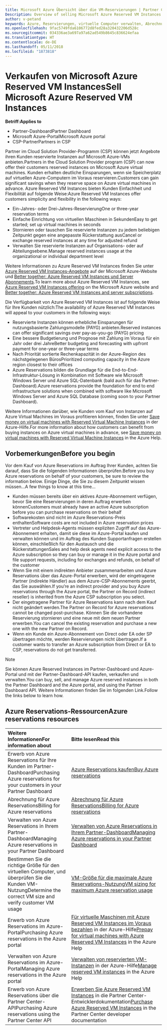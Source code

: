 ```yaml
---
title: Microsoft Azure Übersicht über die VM-Reservierungen | Partner Center
Description: Overview of selling Microsoft Azure Reserved VM Instances in CSP.
author: v-petand
keywords: Azure, Reservierungen, virtuelle Computer verwalten, Abrechnung, kaufen, Azure-RI, Azure Reserved VM Instances
ms.openlocfilehash: 9fac5749fda6106772d8fed28a320432206d528c
ms.sourcegitcommit: 034336ae3a697a97a62ad549b8645c836624efaa
ms.translationtype: HT
ms.contentlocale: de-DE
ms.lasthandoff: 05/11/2018
ms.locfileid: "1873818"
---
```

# <a name="sell-microsoft-azure-reserved-vm-instances"></a><span data-ttu-id="a90d7-103">Verkaufen von Microsoft Azure Reserved VM Instances</span><span class="sxs-lookup"><span data-stu-id="a90d7-103">Sell Microsoft Azure Reserved VM Instances</span></span> 

**<span data-ttu-id="a90d7-104">Betriff:</span><span class="sxs-lookup"><span data-stu-id="a90d7-104">Applies to</span></span>**

-  <span data-ttu-id="a90d7-105">Partner-Dashboard</span><span class="sxs-lookup"><span data-stu-id="a90d7-105">Partner Dashboard</span></span>
-  <span data-ttu-id="a90d7-106">Microsoft Azure-Portal</span><span class="sxs-lookup"><span data-stu-id="a90d7-106">Microsoft Azure portal</span></span>
-  <span data-ttu-id="a90d7-107">CSP-Partner</span><span class="sxs-lookup"><span data-stu-id="a90d7-107">Partners in CSP</span></span>

<span data-ttu-id="a90d7-108">Partner im Cloud Solution Provider-Programm (CSP) können jetzt Angebote ihren Kunden reservierte Instanzen auf Microsoft Azure-VMs anbieten.</span><span class="sxs-lookup"><span data-stu-id="a90d7-108">Partners in the Cloud Solution Provider program (CSP) can now offer their customers reserved instances on Microsoft Azure virtual machines.</span></span> <span data-ttu-id="a90d7-109">Kunden erhalten deutliche Einsparungen, wenn sie Speicherplatz auf virtuellen Azure-Computern im Voraus reservieren.</span><span class="sxs-lookup"><span data-stu-id="a90d7-109">Customers can gain significant savings when they reserve space on Azure virtual machines in advance.</span></span> <span data-ttu-id="a90d7-110">Azure Reserved VM Instances bieten Kunden Einfachheit und Flexibilität auf folgende Weise:</span><span class="sxs-lookup"><span data-stu-id="a90d7-110">Azure Reserved VM Instances offer customers simplicity and flexibility in the following ways:</span></span>

-   <span data-ttu-id="a90d7-111">Ein-Jahres- oder Drei-Jahres-Reservierung</span><span class="sxs-lookup"><span data-stu-id="a90d7-111">One or three-year reservation terms</span></span> 
-   <span data-ttu-id="a90d7-112">Einfache Einrichtung von virtuellen Maschinen in Sekunden</span><span class="sxs-lookup"><span data-stu-id="a90d7-112">Easy to get started; set up virtual machines in seconds</span></span> 
-   <span data-ttu-id="a90d7-113">Stornieren oder tauschen Sie reservierte Instanzen zu jedem beliebigen Zeitpunkt gegen eine angepasste Rückerstattung aus</span><span class="sxs-lookup"><span data-stu-id="a90d7-113">Cancel or exchange reserved instances at any time for adjusted refund</span></span> 
-   <span data-ttu-id="a90d7-114">Verwalten Sie reservierte Instanzen auf Organisations- oder auf Abteilungsebene.</span><span class="sxs-lookup"><span data-stu-id="a90d7-114">Manage reserved instances usage at the organizational or individual department level</span></span> 

<span data-ttu-id="a90d7-115">Weitere Informationen zu Azure Reserved VM Instances finden Sie unter [Azure Reserved VM Instances-Angebote](https://azure.microsoft.com/pricing/reserved-vm-instances/) auf der Microsoft Azure-Website und [Better together: Azure Reserved VM Instances und Server Abonnements](https://blogs.partner.microsoft.com/mpn/better-together-azure-reserved-instances-server-subscriptions/).</span><span class="sxs-lookup"><span data-stu-id="a90d7-115">To learn more about Azure Reserved VM Instances, see [Azure Reserved VM Instances offering](https://azure.microsoft.com/pricing/reserved-vm-instances/) on the Microsoft Azure website and [Better together: Azure Reserved VM Instances and server subscriptions](https://blogs.partner.microsoft.com/mpn/better-together-azure-reserved-instances-server-subscriptions/).</span></span>

<span data-ttu-id="a90d7-116">Die Verfügbarkeit von Azure Reserved VM Instances ist auf folgende Weise für Ihre Kunden nützlich:</span><span class="sxs-lookup"><span data-stu-id="a90d7-116">The availability of Azure Reserved VM Instances will appeal to your customers in the following ways:</span></span>

-   <span data-ttu-id="a90d7-117">Reservierte Instanzen können erhebliche Einsparungen für nutzungsbasierte Zahlungsmodelle (PAYG) anbieten.</span><span class="sxs-lookup"><span data-stu-id="a90d7-117">Reserved instances can offer significant savings over pay-as-you-go (PAYG) pricing</span></span>
-   <span data-ttu-id="a90d7-118">Eine bessere Budgetierung und Prognose mit Zahlung im Voraus für ein Jahr oder drei Jahre</span><span class="sxs-lookup"><span data-stu-id="a90d7-118">Better budgeting and forecasting with upfront payment for one-year or three-year terms</span></span> 
-   <span data-ttu-id="a90d7-119">Nach Priorität sortierte Rechenkapazität in der Azure-Region des nächstgelegenen Büros</span><span class="sxs-lookup"><span data-stu-id="a90d7-119">Prioritized computing capacity in the Azure region closest to their offices</span></span>  
-   <span data-ttu-id="a90d7-120">Azure Reservations bilden die Grundlage für die End-to-End-Infrastruktur-Lösung in Kombination mit Software wie Microsoft Windows Server und Azure SQL-Datenbank (bald auch für das Partner-Dashboard).</span><span class="sxs-lookup"><span data-stu-id="a90d7-120">Azure reservations provide the foundation for end to end infrastructure solutions when combined with software like Microsoft Windows Server and Azure SQL Database (coming soon to your Partner Dashboard).</span></span>   

<span data-ttu-id="a90d7-121">Weitere Informationen darüber, wie Kunden vom Kauf von Instanzen auf Azure Virtual Machines im Voraus profitieren können, finden Sie unter [Save money on virtual machines with Reserved Virtual Machine Instances](https://docs.microsoft.com/azure/billing/billing-save-compute-costs-reservations) in der Azure-Hilfe.</span><span class="sxs-lookup"><span data-stu-id="a90d7-121">For more information about how customers can benefit from buying instances on Azure virtual machines in advance, see [Save money on virtual machines with Reserved Virtual Machine Instances](https://docs.microsoft.com/azure/billing/billing-save-compute-costs-reservations) in the Azure Help.</span></span>

## <a name="before-you-begin"></a><span data-ttu-id="a90d7-122">Vorbemerkungen</span><span class="sxs-lookup"><span data-stu-id="a90d7-122">Before you begin</span></span>

<span data-ttu-id="a90d7-123">Vor dem Kauf von Azure Reservations im Auftrag Ihrer Kunden, achten Sie darauf, dass Sie die folgenden Informationen überprüfen.</span><span class="sxs-lookup"><span data-stu-id="a90d7-123">Before you buy Azure reservations on behalf of your customers, be sure to review the information below.</span></span> <span data-ttu-id="a90d7-124">Einige Dinge, die Sie zu diesem Zeitpunkt wissen müssen...</span><span class="sxs-lookup"><span data-stu-id="a90d7-124">A few things to know at this time…</span></span>

-   <span data-ttu-id="a90d7-125">Kunden müssen bereits über ein aktives Azure-Abonnement verfügen, bevor Sie eine Reservierungen in deren Auftrag erwerben können</span><span class="sxs-lookup"><span data-stu-id="a90d7-125">Customers must already have an active Azure subscription before you can purchase reservations on their behalf</span></span>  
-   <span data-ttu-id="a90d7-126">Softwarekosten sind nicht im Azure Reservations-Preis enthalten</span><span class="sxs-lookup"><span data-stu-id="a90d7-126">Software costs are not included in Azure reservation prices</span></span> 
-   <span data-ttu-id="a90d7-127">Vertreter und Helpdesk-Agents müssen expliziten Zugriff auf das Azure-Abonnement erhalten, damit sie diese im Azure-Portal kaufen und verwalten können und im Auftrag des Kunden Supportanfragen erstellen können, einschließlich für den Austausch und die Rückerstattungen</span><span class="sxs-lookup"><span data-stu-id="a90d7-127">Sales and help desk agents need explicit access to the Azure subscription so they can buy or manage it in the Azure portal and file support requests, including for exchanges and refunds, on behalf of the customer</span></span>  
-   <span data-ttu-id="a90d7-128">Wenn Sie mit einem indirekten Anbieter zusammenarbeiten und Azure Reservations über das Azure-Portal erwerben, wird der eingetragene Partner (indirekte Händler) aus dem Azure-CSP-Abonnements geerbt, das Sie auswählen.</span><span class="sxs-lookup"><span data-stu-id="a90d7-128">If you’re an indirect provider and you buy Azure reservations through the Azure portal, the Partner on Record (indirect reseller) is inherited from the Azure CSP subscription you select.</span></span> 
-   <span data-ttu-id="a90d7-129">Der eingetragene Partner für Azure Reservations kann nach dem Kauf nicht geändert werden.</span><span class="sxs-lookup"><span data-stu-id="a90d7-129">The Partner on Record for Azure reservations cannot be changed post-purchase.</span></span> <span data-ttu-id="a90d7-130">Können Sie die vorhandene Reservierung stornieren und eine neue mit dem neuen Partner erwerben.</span><span class="sxs-lookup"><span data-stu-id="a90d7-130">You can cancel the existing reservation and purchase a new one with the new Partner on Record.</span></span> 
-   <span data-ttu-id="a90d7-131">Wenn ein Kunde ein Azure-Abonnement von Direct oder EA oder SP übertragen möchte, werden Reservierungen nicht übertragen.</span><span class="sxs-lookup"><span data-stu-id="a90d7-131">If a customer wants to transfer an Azure subscription from Direct or EA to CSP, reservations do not get transferred.</span></span> 

>[!NOTE]
> <span data-ttu-id="a90d7-132">Sie können Azure Reserved Instances im Partner-Dashboard und Azure-Portal und mit der Partner-Dashboard-API kaufen, verkaufen und verwalten.</span><span class="sxs-lookup"><span data-stu-id="a90d7-132">You can buy, sell, and manage Azure reserved instances in both the Partner Dashboard and the Azure portal, and using the Partner Dashboard API.</span></span> <span data-ttu-id="a90d7-133">Weitere Informationen finden Sie im folgenden Link.</span><span class="sxs-lookup"><span data-stu-id="a90d7-133">Follow the links below to learn how.</span></span> 

## <a name="azure-reservations-resources"></a><span data-ttu-id="a90d7-134">Azure Reservations-Ressourcen</span><span class="sxs-lookup"><span data-stu-id="a90d7-134">Azure reservations resources</span></span>
|**<span data-ttu-id="a90d7-135">Weitere Informationen</span><span class="sxs-lookup"><span data-stu-id="a90d7-135">For information about</span></span>**   |**<span data-ttu-id="a90d7-136">Bitte lesen</span><span class="sxs-lookup"><span data-stu-id="a90d7-136">Read this</span></span>**    |
|:-----------------------------|:-----------------|
|<span data-ttu-id="a90d7-137">Erwerb von Azure Reservations für Ihre Kunden im Partner-Dashboard</span><span class="sxs-lookup"><span data-stu-id="a90d7-137">Purchasing Azure reservations for your customers in your Partner Dashboard</span></span>   |[<span data-ttu-id="a90d7-138">Azure Reservations kaufen</span><span class="sxs-lookup"><span data-stu-id="a90d7-138">Buy Azure reservations</span></span>](azure-reservations-buying.md)
|<span data-ttu-id="a90d7-139">Abrechnung für Azure Reservations</span><span class="sxs-lookup"><span data-stu-id="a90d7-139">Billing for Azure reservations</span></span>   |[<span data-ttu-id="a90d7-140">Abrechnung für Azure Reservations</span><span class="sxs-lookup"><span data-stu-id="a90d7-140">Billing for Azure reservations</span></span>](azure-reservations-billing.md)   |
|<span data-ttu-id="a90d7-141">Verwalten von Azure Reservations in Ihrem Partner-Dashboard</span><span class="sxs-lookup"><span data-stu-id="a90d7-141">Managing Azure reservations in your Partner Dashboard</span></span> | [<span data-ttu-id="a90d7-142">Verwalten von Azure Reservations in Ihrem Partner-Dashboard</span><span class="sxs-lookup"><span data-stu-id="a90d7-142">Managing Azure reservations in your Partner Dashboard</span></span>](azure-reservations-manage.md)
|<span data-ttu-id="a90d7-143">Bestimmen Sie die richtige Größe für den virtuellen Computer, und überprüfen Sie die Kunden VM-Nutzung</span><span class="sxs-lookup"><span data-stu-id="a90d7-143">Determine the correct VM size and verify customer VM usage</span></span>   |[<span data-ttu-id="a90d7-144">VM-Größe für die maximale Azure Reservations-Nutzung</span><span class="sxs-lookup"><span data-stu-id="a90d7-144">VM sizing for maximum Azure reservation usage</span></span>](azure-usage.md)   |
|<span data-ttu-id="a90d7-145">Erwerb von Azure Reservations im Azure-Portal</span><span class="sxs-lookup"><span data-stu-id="a90d7-145">Purchasing Azure reservations in the Azure portal</span></span> | <span data-ttu-id="a90d7-146">[Für virtuelle Maschinen mit Azure Reserved VM Instances im Voraus bezahlen](https://docs.microsoft.com/azure/virtual-machines/windows/prepay-reserved-vm-instances) in der Azure-Hilfe</span><span class="sxs-lookup"><span data-stu-id="a90d7-146">[Prepay for virtual machines with Azure Reserved VM Instances](https://docs.microsoft.com/azure/virtual-machines/windows/prepay-reserved-vm-instances) in the Azure Help</span></span> |
|<span data-ttu-id="a90d7-147">Verwalten von Azure Reservations im Azure-Portal</span><span class="sxs-lookup"><span data-stu-id="a90d7-147">Managing Azure reservations in the Azure portal</span></span>   |<span data-ttu-id="a90d7-148">[Verwalten von reservierten VM-Instanzen](https://docs.microsoft.com/azure/billing/billing-manage-reserved-vm-instance) in der Azure-Hilfe</span><span class="sxs-lookup"><span data-stu-id="a90d7-148">[Manage reserved VM instances](https://docs.microsoft.com/azure/billing/billing-manage-reserved-vm-instance) in the Azure Help</span></span>  |
|<span data-ttu-id="a90d7-149">Erwerb von Azure Reservations über die Partner Center-API</span><span class="sxs-lookup"><span data-stu-id="a90d7-149">Purchasing Azure reservations using the Partner Center API</span></span> | <span data-ttu-id="a90d7-150">[Erwerben Sie Azure Reserved VM Instances](https://docs.microsoft.com/partner-center/develop/purchase-azure-reserved-vm-instances) in die Partner Center-Entwicklerdokumentation</span><span class="sxs-lookup"><span data-stu-id="a90d7-150">[Purchase Azure Reserved VM Instances](https://docs.microsoft.com/partner-center/develop/purchase-azure-reserved-vm-instances) in the Partner Center developer documentation</span></span>

 

